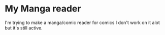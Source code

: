# My Manga reader

I'm trying to make a manga/comic reader for comics I don't work on it alot but it's still active.

